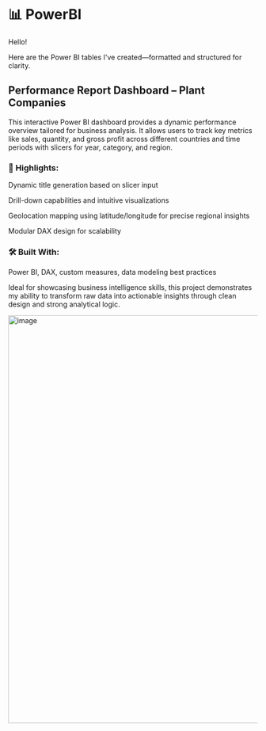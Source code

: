 # 📊 PowerBI
Hello!

Here are the Power BI tables I've created—formatted and structured for clarity.

## Performance Report Dashboard – Plant Companies

This interactive Power BI dashboard provides a dynamic performance overview tailored for business analysis. It allows users to track key metrics like sales, quantity, and gross profit across different countries and time periods with slicers for year, category, and region.

### 🚀 Highlights:

Dynamic title generation based on slicer input

Drill-down capabilities and intuitive visualizations

Geolocation mapping using latitude/longitude for precise regional insights

Modular DAX design for scalability

### 🛠️ Built With:

Power BI, DAX, custom measures, data modeling best practices

Ideal for showcasing business intelligence skills, this project demonstrates my ability to transform raw data into actionable insights through clean design and strong analytical logic.

<img width="1616" height="824" alt="image" src="https://github.com/user-attachments/assets/98a96bfa-bd9f-447b-8b91-f279e661d761" />
